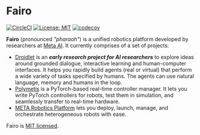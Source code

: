 # Fairo

[![CircleCI](https://circleci.com/gh/facebookresearch/fairo/tree/main.svg?style=svg&circle-token=7fadbd3989ab8e76003fd5193ad62e26686bc4a6)](https://circleci.com/gh/facebookresearch/fairo/tree/main)
[![License: MIT](https://img.shields.io/badge/License-MIT-blue.svg)](https://opensource.org/licenses/MIT)
[![codecov](https://codecov.io/gh/facebookresearch/fairo/branch/main/graph/badge.svg?token=8ERT95OC8G)](https://codecov.io/gh/facebookresearch/fairo)

**Fairo** (pronounced _"pharaoh"_) is a unified robotics platform developed by researchers at [Meta AI](https://ai.facebook.com/). It currently comprises of a set of projects:

- [Droidlet](./droidlet) is an **_early research project for AI researchers_** to explore ideas around grounded dialogue, interactive learning and human-computer interfaces. It helps you rapidly build agents (real or virtual) that perform a wide variety of tasks specified by humans. The agents can use natural language, memory and humans in the loop.
- [Polymetis](./polymetis) is a PyTorch-based real-time controller manager. It lets you write PyTorch controllers for robots, test them in simulation, and seamlessly transfer to real-time hardware.
- [META Robotics Platform](./mrp) lets you deploy, launch, manage, and orchestrate heterogeneous robots with ease.

Fairo is [MIT licensed](./LICENSE).

